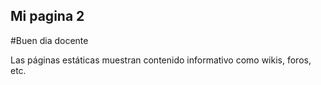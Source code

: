 ## **Mi pagina 2**

#Buen dia docente

Las páginas estáticas muestran contenido informativo como wikis, foros, etc.
